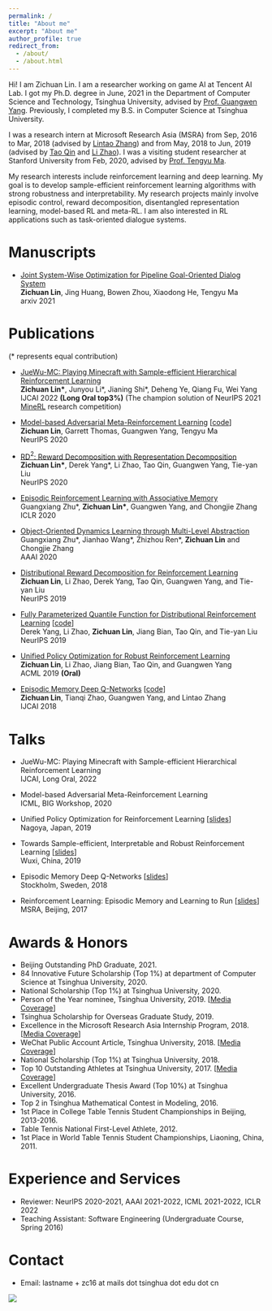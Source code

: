 ```yaml
---
permalink: /
title: "About me"
excerpt: "About me"
author_profile: true
redirect_from: 
  - /about/
  - /about.html
---
```


Hi! I am Zichuan Lin. I am a researcher working on game AI at Tencent AI Lab. I got my Ph.D. degree in June, 2021 in the Department of Computer Science and Technology, Tsinghua University, advised by [Prof. Guangwen Yang](http://www.cs.tsinghua.edu.cn/publish/csen/4623/2010/20101224195554390212530/20101224195554390212530_.html). Previously, I completed my B.S. in Computer Science at Tsinghua University.

I was a research intern at Microsoft Research Asia (MSRA) from Sep, 2016 to Mar, 2018 (advised by [Lintao Zhang](https://www.microsoft.com/en-us/research/people/lintaoz/)) and from May, 2018 to Jun, 2019 (advised by [Tao Qin](https://www.microsoft.com/en-us/research/people/taoqin/) and [Li Zhao](https://www.microsoft.com/en-us/research/people/lizo/)). I was a visiting student researcher at Stanford University from Feb, 2020, advised by [Prof. Tengyu Ma](https://ai.stanford.edu/~tengyuma/).

My research interests include reinforcement learning and deep learning. My goal is to develop sample-efficient reinforcement learning algorithms with strong robustness and interpretability. My research projects mainly involve episodic control, reward decomposition, disentangled representation learning, model-based RL and meta-RL. I am also interested in RL applications such as task-oriented dialogue systems.

Manuscripts
======
- [Joint System-Wise Optimization for Pipeline Goal-Oriented Dialog System](https://arxiv.org/abs/2106.04835) <br>
**Zichuan Lin**, Jing Huang, Bowen Zhou, Xiaodong He, Tengyu Ma <br>
arxiv 2021

Publications
======
(* represents equal contribution)
- [JueWu-MC: Playing Minecraft with Sample-efficient Hierarchical Reinforcement Learning](https://arxiv.org/abs/2112.04907) <br>
**Zichuan Lin\***, Junyou Li\*, Jianing Shi\*, Deheng Ye, Qiang Fu, Wei Yang <br>
IJCAI 2022 **(Long Oral top3%)** 
(The champion solution of NeurIPS 2021 [MineRL](https://www.aicrowd.com/challenges/neurips-2021-minerl-diamond-competition/leaderboards) research competition)

- [Model-based Adversarial Meta-Reinforcement Learning](https://arxiv.org/abs/2006.08875) [[code](https://github.com/LinZichuan/AdMRL)]  <br>
**Zichuan Lin**, Garrett Thomas, Guangwen Yang, Tengyu Ma  <br>
NeurIPS 2020

- [RD$^2$: Reward Decomposition with Representation Decomposition](https://papers.nips.cc/paper/2020/file/82039d16dce0aab3913b6a7ac73deff7-Paper.pdf)   <br>
**Zichuan Lin\***, Derek Yang\*, Li Zhao, Tao Qin, Guangwen Yang, Tie-yan Liu <br>
NeurIPS 2020

- [Episodic Reinforcement Learning with Associative Memory](https://openreview.net/forum?id=HkxjqxBYDB&noteId=HkxjqxBYDB)  <br>
Guangxiang Zhu\*, **Zichuan Lin\***, Guangwen Yang, and Chongjie Zhang  <br>
ICLR 2020

- [Object-Oriented Dynamics Learning through Multi-Level Abstraction](https://arxiv.org/abs/1904.07482)  <br>
Guangxiang Zhu\*, Jianhao Wang\*, Zhizhou Ren\*, **Zichuan Lin** and Chongjie Zhang  <br>
AAAI 2020

- [Distributional Reward Decomposition for Reinforcement Learning](https://arxiv.org/abs/1911.02166)  <br>
**Zichuan Lin**, Li Zhao, Derek Yang, Tao Qin, Guangwen Yang, and Tie-yan Liu  <br>
NeurIPS 2019

- [Fully Parameterized Quantile Function for Distributional Reinforcement Learning](https://arxiv.org/abs/1911.02140) [[code](https://github.com/microsoft/FQF)] <br>
Derek Yang, Li Zhao, **Zichuan Lin**, Jiang Bian, Tao Qin, and Tie-yan Liu  <br>
NeurIPS 2019

- [Unified Policy Optimization for Robust Reinforcement Learning](http://proceedings.mlr.press/v101/lin19a.html)  <br>
**Zichuan Lin**, Li Zhao, Jiang Bian, Tao Qin, and Guangwen Yang  <br>
ACML 2019 **(Oral)**

- [Episodic Memory Deep Q-Networks](https://arxiv.org/abs/1805.07603) [[code](https://github.com/LinZichuan/emdqn)]  <br>
**Zichuan Lin**, Tianqi Zhao, Guangwen Yang, and Lintao Zhang  <br>
IJCAI 2018

Talks
======
- JueWu-MC: Playing Minecraft with Sample-efficient Hierarchical Reinforcement Learning <br>
IJCAI, Long Oral, 2022

- Model-based Adversarial Meta-Reinforcement Learning <!--[[videos](https://slideslive.com/38931355/modelbased-adversarial-metareinforcement-learning?locale=en)]--> <br>
ICML, BIG Workshop, 2020

- Unified Policy Optimization for Reinforcement Learning [[slides](https://drive.google.com/open?id=1N-YhYJpPImix0nQFpVixrhi_c-Xr3EVd)] <br>
Nagoya, Japan, 2019

- Towards Sample-efficient, Interpretable and Robust Reinforcement Learning [[slides](https://drive.google.com/open?id=1gAz23bdgeMrzKFmZc9H4fYs792zXW9Ot)] <br>
Wuxi, China, 2019

- Episodic Memory Deep Q-Networks [[slides](https://drive.google.com/open?id=1hSdLZBnmb5jOGyYkz0cwk24fApRRgu7H)] <br>
Stockholm, Sweden, 2018

- Reinforcement Learning: Episodic Memory and Learning to Run [[slides](https://drive.google.com/file/d/16nCWKtAJW7VqLTyydQtUipD3cmrgZUMT/view?usp=sharing)] <br>
MSRA, Beijing, 2017

Awards & Honors
======
- Beijing Outstanding PhD Graduate, 2021.
- 84 Innovative Future Scholarship (Top 1%) at department of Computer Science at Tsinghua University, 2020.
- National Scholarship (Top 1%) at Tsinghua University, 2020.
- Person of the Year nominee, Tsinghua University, 2019. [[Media Coverage](https://mp.weixin.qq.com/s/OtJSuCslUEhj2x59Mctixw)]
- Tsinghua Scholarship for Overseas Graduate Study, 2019.
- Excellence in the Microsoft Research Asia Internship Program, 2018. [[Media Coverage](https://mp.weixin.qq.com/s/KM69I6NycCPUtHapNvATVA)]
- WeChat Public Account Article, Tsinghua University, 2018. [[Media Coverage](https://mp.weixin.qq.com/s/eqKkSmXaBXZVKtjG6s-dPg)]
- National Scholarship (Top 1%) at Tsinghua University, 2018.
- Top 10 Outstanding Athletes at Tsinghua University, 2017. [[Media Coverage](https://mp.weixin.qq.com/s/_K68zJjTLo4zgzc4RE0WnQ)]
- Excellent Undergraduate Thesis Award (Top 10%) at Tsinghua University, 2016.
- Top 2 in Tsinghua Mathematical Contest in Modeling, 2016.
- 1st Place in College Table Tennis Student Championships in Beijing, 2013-2016.
- Table Tennis National First-Level Athlete, 2012.
- 1st Place in World Table Tennis Student Championships, Liaoning, China, 2011.

Experience and Services
======
- Reviewer: NeurlPS 2020-2021, AAAI 2021-2022, ICML 2021-2022, ICLR 2022
- Teaching Assistant: Software Engineering (Undergraduate Course, Spring 2016)

Contact
======
- Email: lastname + zc16 at mails dot tsinghua dot edu dot cn

<a href="https://clustrmaps.com/site/1b2e1" title="Visit tracker"><img src="//www.clustrmaps.com/map_v2.png?d=38tnS4bll5XgaykJkqqgl4v3F3ocQMWiBSN-2_sgxrA&cl=ffffff"></a>
